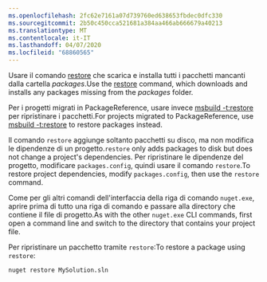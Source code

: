```yaml
---
ms.openlocfilehash: 2fc62e7161a07d739760ed638653fbdec0dfc330
ms.sourcegitcommit: 2b50c450cca521681a384aa466ab666679a40213
ms.translationtype: MT
ms.contentlocale: it-IT
ms.lasthandoff: 04/07/2020
ms.locfileid: "68860565"
---
```

<span data-ttu-id="d6c56-101">Usare il comando [restore](../../reference/cli-reference/cli-ref-restore.md) che scarica e installa tutti i pacchetti mancanti dalla cartella *packages*.</span><span class="sxs-lookup"><span data-stu-id="d6c56-101">Use the [restore](../../reference/cli-reference/cli-ref-restore.md) command, which downloads and installs any packages missing from the *packages* folder.</span></span>

<span data-ttu-id="d6c56-102">Per i progetti migrati in PackageReference, usare invece [msbuild -t:restore](../package-restore.md#restore-using-msbuild) per ripristinare i pacchetti.</span><span class="sxs-lookup"><span data-stu-id="d6c56-102">For projects migrated to PackageReference, use [msbuild -t:restore](../package-restore.md#restore-using-msbuild) to restore packages instead.</span></span>

<span data-ttu-id="d6c56-103">Il comando `restore` aggiunge soltanto pacchetti su disco, ma non modifica le dipendenze di un progetto.</span><span class="sxs-lookup"><span data-stu-id="d6c56-103">`restore` only adds packages to disk but does not change a project's dependencies.</span></span> <span data-ttu-id="d6c56-104">Per ripristinare le dipendenze del progetto, modificare `packages.config`, quindi usare il comando `restore`.</span><span class="sxs-lookup"><span data-stu-id="d6c56-104">To restore project dependencies, modify `packages.config`, then use the `restore` command.</span></span>

<span data-ttu-id="d6c56-105">Come per gli altri comandi dell'interfaccia della riga di comando `nuget.exe`, aprire prima di tutto una riga di comando e passare alla directory che contiene il file di progetto.</span><span class="sxs-lookup"><span data-stu-id="d6c56-105">As with the other `nuget.exe` CLI commands, first open a command line and switch to the directory that contains your project file.</span></span>

<span data-ttu-id="d6c56-106">Per ripristinare un pacchetto tramite `restore`:</span><span class="sxs-lookup"><span data-stu-id="d6c56-106">To restore a package using `restore`:</span></span>

```cli
nuget restore MySolution.sln
```